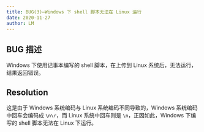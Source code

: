 ```yaml
---
title: BUG(3)—Windows 下 shell 脚本无法在 Linux 运行
date: 2020-11-27
author: LM
---
```


## BUG 描述

Windows 下使用记事本编写的 shell 脚本，在上传到 Linux 系统后，无法运行，结果返回错误。

## Resolution

这是由于 Windows 系统编码与 Linux 系统编码不同导致的，Windows 系统编码中回车会编码成 `\n\r`，而 Linux 系统中回车则是 `\n`，正因如此，Windows 下编写的 shell 脚本无法在 Linux 下运行。

